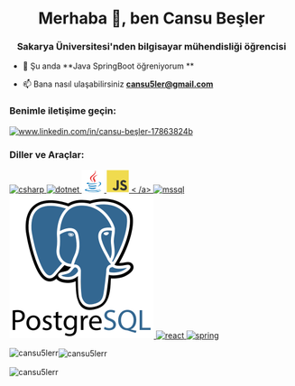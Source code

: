 <h1 align="center">Merhaba 👋, ben Cansu Beşler</h1>
<h3 align="center">Sakarya Üniversitesi'nden bilgisayar mühendisliği öğrencisi</h3>

- 🌱 Şu anda **Java SpringBoot öğreniyorum **

- 📫 Bana nasıl ulaşabilirsiniz **cansu5ler@gmail.com**

<h3 align="left">Benimle iletişime geçin:</h3>
<p align="left">
<a href="https:// linkedin.com/in/www.linkedin.com/in/cansu-beşler-17863824b" target="blank"><img align="center" src="https://raw.githubusercontent.com/rahuldkjain/github- profile-readme-generator/master/src/images/icons/Social/linked-in-alt.svg" alt = "www.linkedin.com/in/cansu-beşler-17863824b" height="30" width="40" /></a>
</p>

<h3 align="left">Diller ve Araçlar:</h3>
<p align = "left"> <a href = "https://www.w3schools.com/cs/" target = "_blank" rel = "noreferrer"> <img src = "https://raw.githubusercontent. com/devicons/devicon/master/icons/csharp/csharp-original.svg" alt = "csharp" width = "40" height = "40"/> </a> <a href = "https://dotnet. microsoft.com/" target = "_blank" rel = "noreferrer"> <img src = "https://raw.githubusercontent.com/devicons/devicon/master/icons/dot-net/dot-net-original-wordmark .svg" alt = "dotnet" width = "40" height = "40"/> </a> <a href = "https://www.java.com" target = "_blank" rel = "noreferrer"> <img src = "https://raw.githubusercontent.com/devicons/devicon/master/icons/java/java-original.svg" alt = "java" genişlik ="40" height = "40"/> </a> <a href = "https://developer.mozilla.org/en-US/docs/Web/JavaScript" target = "_blank" rel = "noreferrer" > <img src = "https://raw.githubusercontent.com/devicons/devicon/master/icons/javascript/javascript-original.svg" alt = "javascript" width = "40" height = "40"/> < /a> <a href = "https://www.microsoft.com/en-us/sql-server" target = "_blank" rel = "noreferrer"> <img src = "https://www.svgrepo.com/show/303229/microsoft-sql-server-logo.svg" alt = "mssql" width = "40" height = "40"/> </a> <a href = "https://www.postgresql. org" target = "_blank" rel = "noreferrer"> <img src = "https://raw.githubusercontent.com/devicons/devicon/master/icons/postgresql/postgresql-original-wordmark.svg" alt = "postgresql " genişlik = "40" yükseklik = "40"/> </a> <a href = "https://reactjs.org/" target = "_blank" rel = "noreferrer"> <img src = "https:/ /raw.githubusercontent.com/devicons/devicon/master/icons/react/react-original-wordmark.svg" alt = "react" width = "40" height = "40"/> </a> <a href = "https://spring.io/" target = "_blank" rel = "noreferrer"> <img src = "https://www.vectorlogo.zone/logos/springio/springio-icon.svg" alt = "spring" width = "40" height = "40"/> </a> </p>

<p><img align = "left" src = "https://github-readme-stats.vercel.app/api/top-langs?username=cansu5lerr&show_icons=true&locale=en&layout=compact" alt = "cansu5lerr" /> </p>

<p> <img align = "center" src = "https://github-readme-stats.vercel.app/api?username=cansu5lerr&show_icons=true&locale=en" alt = "cansu5lerr" /> </p>

<p><img align = "center" src = "https://github-readme-streak-stats.herokuapp.com/?user=cansu5lerr&" alt = "cansu5lerr" /></p>
